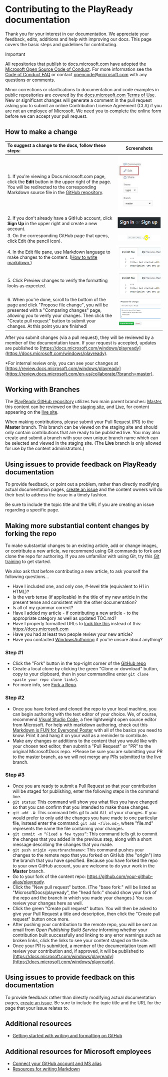 # Contributing to the PlayReady documentation

Thank you for your interest in our documentation. We appreciate your feedback, edits, additions and help with improving our docs. This page covers the basic steps and guidelines for contributing.

> [!IMPORTANT] 
> All repositories that publish to docs.microsoft.com have adopted the [Microsoft Open Source Code of Conduct](https://opensource.microsoft.com/codeofconduct/). For more information see the [Code of Conduct FAQ](https://opensource.microsoft.com/codeofconduct/faq/) or contact [opencode@microsoft.com](mailto:opencode@microsoft.com) with any questions or comments.<br> 
>
> Minor corrections or clarifications to documentation and code examples in public repositories are covered by the [docs.microsoft.com Terms of Use](https://docs.microsoft.com/legal/termsofuse). New or significant changes will generate a comment in the pull request asking you to submit an online Contribution License Agreement (CLA) if you are not an employee of Microsoft. We need you to complete the online form before we can accept your pull request.

## How to make a change

| To suggest a change to the docs, follow these steps: | Screenshots |
| :------------------- | :--------: |
| 1. If you're viewing a Docs.microsoft.com page, click the **Edit** button in the upper right of the page.  You will be redirected to the corresponding Markdown source file in the [GitHub repository](https://github.com/MicrosoftDocs/playready). | ![Edit Button](docs/images/edit_button.jpg) |
| 2. If you don't already have a GitHub account, click **Sign Up** in the upper right and create a new account. | ![Signup button](docs/images/signup-for-github-button.png)|
| 3. On the corresponding GitHub page that opens, click Edit (the pencil icon). | ![Pencil button](docs/images/pencil_button.jpg)|
| 4. In the Edit file pane, use Markdown language to make changes to the content. ([How to write markdown.](https://help.github.com/articles/basic-writing-and-formatting-syntax/))| ![Edit File](docs/images/edit-in-github.png)|
| 5. Click Preview changes to verify the formatting looks as expected. | ![Preview changes](docs/images/edit-in-github.png)|
| 6. When you're done, scroll to the bottom of the page and click "Propose file change", you will be presented with a "Comparing changes" page, allowing you to verify your changes. Then click the "Create pull request" button to submit your changes. At this point you are finished! | ![Propose a change](docs/images/propose.jpg)|

After you submit changes (via a pull request), they will be reviewed by a member of the documentation team. If your request is accepted, updates are published to [https://docs.microsoft.com/windows/playready](https://docs.microsoft.com/windows/playready).

*For internal review only, you can see your changes at [https://review.docs.microsoft.com/windows/playready](https://review.docs.microsoft.com/en-us/collaborate/?branch=master).

## Working with Branches

The [PlayReady GitHub repository](https://github.com/MicrosoftDocs/playready) utilizes two main parent branches: [Master](https://github.com/MicrosoftDocs/playready/tree/master), this content can be reviewed on the [staging site](https://review.docs.microsoft.com/windows/playready), and [Live](https://github.com/MicrosoftDocs/MicrosoftCollaboratePortal/tree/live), for content appearing on the [live site](https://docs.microsoft.com/windows/playready). 

When making contributions, please submit your Pull Request (PR) to the **Master** branch. This branch can be viewed on the staging site and should only contain contributions that are ready to be published live. You may also create and submit a branch with your own unique branch name which can be selected and viewed in the staging site. (The **Live** branch is only allowed for use by the content administrators.)

## Using issues to provide feedback on PlayReady documentation

To provide feedback, or point out a problem, rather than directly modifying actual documentation pages, [create an issue](https://github.com/MicrosoftDocs/playready/issues) and the content owners will do their best to address the issue in a timely fashion.

Be sure to include the topic title and the URL if you are creating an issue regarding a specific page.


## Making more substantial content changes by forking the repo

To make substantial changes to an existing article, add or change images, or contribute a new article, we recommend using Git commands to fork and clone the repo for authoring. If you are unfamiliar with using Git, try this [Git training](https://try.github.io/) to get started.

We also ask that before contributing a new article, to ask yourself the following questions...
* Have I included one, and only one, #-level title (equivalent to H1 in HTML)? 
* Is the verb tense (if applicable) in the title of my new article in the present tense and consistent with the other documentation?
* Is all of my grammar correct?
* Have I added my article - if contributing a new article - to the appropriate category as well as updated TOC.md?
* Have I properly formatted URLs to [look like this](https://docs.microsoft.com) instead of this: https://docs.microsoft.com
* Have you had at least two people review your new article?
* Have you contacted [WindowsAuthoring](mailto:windowsauthoring@microsoft.com) if you're unsure about anything?

### Step #1
- Click the "Fork" button in the top-right corner of the [GitHub repo](https://github.com/MicrosoftDocs/playready)
- Create a local clone by clicking the green "Clone or download" button, copy to your clipboard, then in your commandline enter `git clone <paste your repo clone link>`).
- For more info, see [Fork a Repo](https://help.github.com/articles/fork-a-repo/). 

### Step #2
- Once you have forked and cloned the repo to your local machine, you can begin authoring with the text editor of your choice.  We, of course, recommend [Visual Studio Code](https://code.visualstudio.com/), a free lightweight open source editor from Microsoft. For help with markdown authoring, check out this [Markdown is FUN for Everyone! Poster](docs/images/HowToWriteMarkdownPoster.pdf) with all of the basics you need to know. Print it and hang it on your wall as a reminder to contribute.
- Make any changes or additions to the content that you would like with your chosen text editor, then submit a "Pull Request" or "PR" to the original MicrosoftDocs repo. *Please be sure you are submitting your PR to the master branch, as we will not merge any PRs submitted to the live branch.
 
### Step #3 
- Once you are ready to submit a Pull Request so that your contribution will be staged for publishing, enter the following steps in the command line.
- `git status`: This command will show you what files you have changed so that you can confirm that you intended to make those changes. 
- `git add -A`: This command tells git to add ALL of your changes. If you would prefer to only add the changes you have made to one particular file, instead enter the command: `git add <file.md>`, where "file.md" represents the name the file containing your changes.
- `git commit -m “Fixed a few typos”`: This command tells git to commit the changes that you added in the previous step, along with a short message describing the changes that you made.
- `git push origin <yourbranchname>`: This command pushes your changes to the remote repo that you forked on GitHub (the "origin") into the branch that you have specified. Because you have forked the repo to your own GitHub account, you are welcome to do your work in the **Master** branch. 
- Go to your fork of the content repo: https://github.com/your-github-alias/playready.
- Click the "New pull request" button. (The "base fork:" will be listed as "MicrosoftDocs/playready", the "head fork:" should show your fork of the repo and the branch in which you made your changes.) You can review your changes here as well. 
- Click the green "Create pull request" button. You will then be asked to give your Pull Request a title and description, then click the "Create pull request" button once more.
- After pushing your contribution to the remote repo, you will be sent an email from *Open Publishing Build Service* informing whether your contribution built successfully and linking to any error warnings such as broken links, click the links to see your content staged on the site.
- Once your PR is submitted, a member of the documentation team will review your contribution and, if approved, it will be published to [https://docs.microsoft.com/windows/playready](https://docs.microsoft.com/windows/playready).

## Using issues to provide feedback on this documentation

To provide feedback rather than directly modifying actual documentation pages, [create an issue](https://github.com/MicrosoftDocs/playready/issues). Be sure to include the topic title and the URL for the page that your issue relates to.

## Additional resources
- [Getting started with writing and formatting on GitHub](https://help.github.com/articles/getting-started-with-writing-and-formatting-on-github/)

## Additional resources for Microsoft employees
- [Connect your GitHub account and MS alias](https://review.docs.microsoft.com/en-us/windows-authoring-guide/github-account#2-connect-your-github-account-and-ms-alias-on-the-microsoft-open-source-portal)
- [Resources for writing Markdown](https://review.docs.microsoft.com/en-us/windows-authoring-guide/writing-guidance/writing-markdown)
